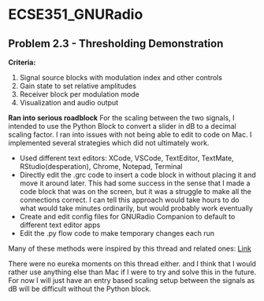 # ECSE351_GNURadio

## Problem 2.3 - Thresholding Demonstration

**Criteria:**
1. Signal source blocks with modulation index and other controls
2. Gain state to set relative amplitudes
3. Receiver block per modulation mode
4. Visualization and audio output

**Ran into serious roadblock**
For the scaling between the two signals, I intended to use the Python Block to convert a slider in dB to a decimal scaling factor. I ran into issues with not being able to edit to code on Mac. I implemented several strategies which did not ultimately work.

- Used different text editors: XCode, VSCode, TextEditor, TextMate, RStudio(desperation), Chrome, Notepad, Terminal
- Directly edit the .grc code to insert a code block in without placing it and move it around later. This had some success in the sense that I made a code block that was on the screen, but it was a struggle to make all the connections correct. I can tell this approach would take hours to do what would take minutes ordinarily, but would probably work eventually
- Create and edit config files for GNURadio Companion to default to different text editor apps
- Edit the .py flow code to make temporary changes each run

Many of these methods were inspired by this thread and related ones:
[Link](https://github.com/gnuradio/gnuradio/issues/7115)

There were no eureka moments on this thread either. and I think that I would rather use anything else than Mac if I were to try and solve this in the future. For now I will just have an entry based scaling setup between the signals as dB will be difficult without the Python block.

